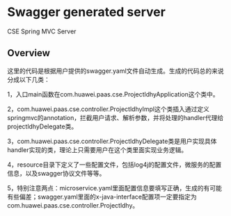 # Swagger generated server

CSE Spring MVC Server


## Overview
这里的代码是根据用户提供的swagger.yaml文件自动生成。生成的代码总的来说分成以下几类：

1，入口main函数在com.huawei.paas.cse.ProjectldhyApplication这个类中。

2，com.huawei.paas.cse.controller.ProjectldhyImpl这个类插入通过定义springmvc的annotation，拦截用户请求、解析参数，并将处理的handler代理给projectldhyDelegate类。

3，com.huawei.paas.cse.controller.ProjectldhyDelegate类是用户实现具体handler实现的类，理论上只需要用户在这个类里面实现业务逻辑。


4，resource目录下定义了一些配置文件，包括log4j的配置文件，微服务的配置信息，以及swagger协议文件等等。

5，特别注意两点：microservice.yaml里面配置信息要填写正确，生成的有可能有些偏差；swagger.yaml里面的x-java-interface配置项一定要指定为com.huawei.paas.cse.controller.Projectldhy。
